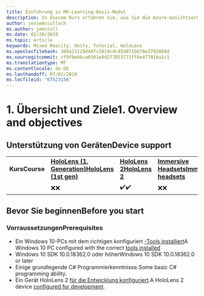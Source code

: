 ```yaml
---
title: Einführung in MR-Learning-Basis-Modul
description: In diesem Kurs erfahren Sie, wie Sie die Azure-Gesichtserkennung in einer Mixed Reality-Anwendung implementieren.
author: jessemcculloch
ms.author: jemccull
ms.date: 02/26/2019
ms.topic: article
keywords: Mixed Reality, Unity, Tutorial, HoloLens
ms.openlocfilehash: 389a23129d4dfc5819cdc45d071b678e3792089d
ms.sourcegitcommit: cf9f8ebbca0301e9d277853771ff6e47701ba1c1
ms.translationtype: MT
ms.contentlocale: de-DE
ms.lasthandoff: 07/02/2019
ms.locfileid: "67523156"
---
```

# <a name="1-overview-and-objectives"></a><span data-ttu-id="f3e52-104">1. Übersicht und Ziele</span><span class="sxs-lookup"><span data-stu-id="f3e52-104">1. Overview and objectives</span></span>

## <a name="device-support"></a><span data-ttu-id="f3e52-105">Unterstützung von Geräten</span><span class="sxs-lookup"><span data-stu-id="f3e52-105">Device support</span></span>

<table>
    <colgroup>
    <col width="25%" />
    <col width="25%" />
    <col width="25%" />
    <col width="25%" />
    </colgroup>
    <tr>
        <td><span data-ttu-id="f3e52-106"><strong>Kurs</strong></span><span class="sxs-lookup"><span data-stu-id="f3e52-106"><strong>Course</strong></span></span></td>
        <td><span data-ttu-id="f3e52-107"><a href="hololens-hardware-details.md"><strong>HoloLens (1. Generation)</strong></a></span><span class="sxs-lookup"><span data-stu-id="f3e52-107"><a href="hololens-hardware-details.md"><strong>HoloLens (1st gen)</strong></a></span></span></td>
        <td><span data-ttu-id="f3e52-108"><a href="https://www.microsoft.com/en-us/hololens/hardware"><strong>HoloLens 2</strong></a></span><span class="sxs-lookup"><span data-stu-id="f3e52-108"><a href="https://www.microsoft.com/en-us/hololens/hardware"><strong>HoloLens 2</strong></a></span></span></td>
        <td><span data-ttu-id="f3e52-109"><a href="immersive-headset-hardware-details.md"><strong>Immersive Headsets</strong></a></span><span class="sxs-lookup"><span data-stu-id="f3e52-109"><a href="immersive-headset-hardware-details.md"><strong>Immersive headsets</strong></a></span></span></td>
    </tr>
     <tr>
        <td></td>
        <td><span data-ttu-id="f3e52-110">❌</span><span class="sxs-lookup"><span data-stu-id="f3e52-110">❌</span></span></td>
        <td><span data-ttu-id="f3e52-111">✔️</span><span class="sxs-lookup"><span data-stu-id="f3e52-111">✔️</span></span></td>
        <td><span data-ttu-id="f3e52-112">❌</span><span class="sxs-lookup"><span data-stu-id="f3e52-112">❌</span></span></td>
    </tr>
</table>

## <a name="before-you-start"></a><span data-ttu-id="f3e52-113">Bevor Sie beginnen</span><span class="sxs-lookup"><span data-stu-id="f3e52-113">Before you start</span></span>

### <a name="prerequisites"></a><span data-ttu-id="f3e52-114">Vorraussetzungen</span><span class="sxs-lookup"><span data-stu-id="f3e52-114">Prerequisites</span></span>

* <span data-ttu-id="f3e52-115">Ein Windows 10-PCs mit dem richtigen konfiguriert [-Tools installiert](install-the-tools.md)</span><span class="sxs-lookup"><span data-stu-id="f3e52-115">A Windows 10 PC configured with the correct [tools installed](install-the-tools.md)</span></span>
* <span data-ttu-id="f3e52-116">Windows 10 SDK 10.0.18362.0 oder höher</span><span class="sxs-lookup"><span data-stu-id="f3e52-116">Windows 10 SDK 10.0.18362.0 or later</span></span>
* <span data-ttu-id="f3e52-117">Einige grundlegende C# Programmierkenntnisse.</span><span class="sxs-lookup"><span data-stu-id="f3e52-117">Some basic C# programming ability.</span></span>
* <span data-ttu-id="f3e52-118">Ein Gerät HoloLens 2 [für die Entwicklung konfiguriert](using-visual-studio.md#enabling-developer-mode).</span><span class="sxs-lookup"><span data-stu-id="f3e52-118">A HoloLens 2 device [configured for development](using-visual-studio.md#enabling-developer-mode).</span></span>

